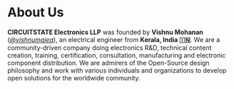 # About Us

**CIRCUITSTATE Electronics LLP** was founded by **Vishnu Mohanan** ([_@vishnumaiea_](https://github.com/vishnumaiea)), an electrical engineer from **Kerala, India 🇮🇳**. We are a community-driven company doing electronics R&D, technical content creation, training, certification, consultation, manufacturing and electronic component distribution. We are admirers of the Open-Source design philosophy and work with various individuals and organizations to develop open solutions for the worldwide community.
